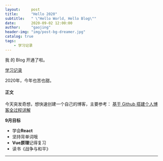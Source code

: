 ```yaml
---
layout:     post
title:      "Hello 2020"
subtitle:   " \"Hello World, Hello Blog\""
date:       2020-09-02 12:00:00
author:     "gaojing"
header-img: "img/post-bg-dreamer.jpg"
catalog: true
tags:
    - 学习记录
---
```


<!-- > “学习记录” -->


我 的 Blog 开通了啦。

[学习记录](#build) 

2020年，今年也苦也甜。


<p id = "build"></p>

#### 正文  

今天突发奇想，想快速创建一个自己的博客，主要参考： [基于 Github 搭建个人博客全过程详解](https://www.dazhuanlan.com/2019/10/18/5da8c9e701fec/)

**9月目标**

* 学会**React**
* 坚持背单词哦
* **Vue原理**记得复习
* 读书《战争与和平》



---


